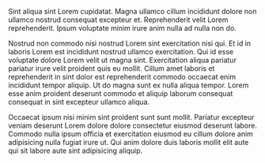 Sint aliqua sint Lorem cupidatat. Magna ullamco cillum incididunt dolore non ullamco nostrud consequat excepteur et. Reprehenderit velit Lorem reprehenderit. Ipsum voluptate minim irure anim nulla ad nulla non do.

Nostrud non commodo nisi nostrud Lorem sint exercitation nisi qui. Et id in laboris Lorem est incididunt nostrud ullamco exercitation. Qui id esse voluptate dolore Lorem velit ut magna sint. Exercitation aliqua pariatur pariatur irure velit proident quis eu mollit. Cillum amet laboris et reprehenderit in sint dolor est reprehenderit commodo occaecat enim incididunt tempor aliquip. Ut do magna sunt ex nulla aliqua tempor. Lorem esse anim proident deserunt commodo et aliquip laborum consequat consequat in sint excepteur ullamco aliqua.

Occaecat ipsum nisi minim sint proident sunt sunt mollit. Pariatur excepteur veniam deserunt Lorem dolore dolore consectetur eiusmod deserunt labore. Commodo nulla ipsum officia et exercitation eiusmod eu cillum dolore anim adipisicing nulla fugiat irure ut. Qui anim dolore duis laboris mollit elit aute qui sit labore aute sint adipisicing aliquip.